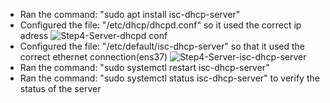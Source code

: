 - Ran the command: "sudo apt install isc-dhcp-server"
- Configured the file: "/etc/dhcp/dhcpd.conf" so it used the correct ip adress
![Step4-Server-dhcpd conf](https://github.com/user-attachments/assets/cac27e74-1b01-4dae-be57-619d0b7df822)
- Configured the file: "/etc/default/isc-dhcp-server" so that it used the correct ethernet connection(ens37)
![Step4-Server-isc-dhcp-server](https://github.com/user-attachments/assets/22a09487-5ecc-4e66-a6ac-e0bdb608b304)
- Ran the command: "sudo systemctl restart isc-dhcp-server"
- Ran the command: "sudo systemctl status isc-dhcp-server" to verify the status of the server
